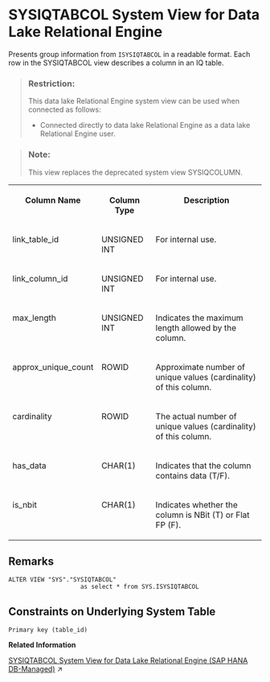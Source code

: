 <!-- loioa5d1bd5684f2101581e2c9c8b4c4669b -->

# SYSIQTABCOL System View for Data Lake Relational Engine

Presents group information from `ISYSIQTABCOL` in a readable format. Each row in the SYSIQTABCOL view describes a column in an IQ table.



> ### Restriction:  
> This data lake Relational Engine system view can be used when connected as follows:
> 
> -   Connected directly to data lake Relational Engine as a data lake Relational Engine user.



> ### Note:  
> This view replaces the deprecated system view SYSIQCOLUMN.


<table>
<tr>
<th valign="top">

Column Name



</th>
<th valign="top">

Column Type



</th>
<th valign="top">

Description



</th>
</tr>
<tr>
<td valign="top">

link\_table\_id



</td>
<td valign="top">

UNSIGNED INT



</td>
<td valign="top">

For internal use.



</td>
</tr>
<tr>
<td valign="top">

link\_column\_id



</td>
<td valign="top">

UNSIGNED INT



</td>
<td valign="top">

For internal use.



</td>
</tr>
<tr>
<td valign="top">

max\_length



</td>
<td valign="top">

UNSIGNED INT



</td>
<td valign="top">

Indicates the maximum length allowed by the column.



</td>
</tr>
<tr>
<td valign="top">

approx\_unique\_count



</td>
<td valign="top">

ROWID



</td>
<td valign="top">

Approximate number of unique values \(cardinality\) of this column.



</td>
</tr>
<tr>
<td valign="top">

cardinality



</td>
<td valign="top">

ROWID



</td>
<td valign="top">

The actual number of unique values \(cardinality\) of this column.



</td>
</tr>
<tr>
<td valign="top">

has\_data



</td>
<td valign="top">

CHAR\(1\)



</td>
<td valign="top">

Indicates that the column contains data \(T/F\).



</td>
</tr>
<tr>
<td valign="top">

is\_nbit



</td>
<td valign="top">

CHAR\(1\)



</td>
<td valign="top">

Indicates whether the column is NBit \(T\) or Flat FP \(F\).



</td>
</tr>
</table>



<a name="loioa5d1bd5684f2101581e2c9c8b4c4669b__SYSIQTABCOL_remarks1"/>

## Remarks

```
ALTER VIEW "SYS"."SYSIQTABCOL"
                    as select * from SYS.ISYSIQTABCOL
```



<a name="loioa5d1bd5684f2101581e2c9c8b4c4669b__SYSIQTABCOL_constraints1"/>

## Constraints on Underlying System Table

```
Primary key (table_id)
```

**Related Information**  


[SYSIQTABCOL System View for Data Lake Relational Engine (SAP HANA DB-Managed)](https://help.sap.com/viewer/a898e08b84f21015969fa437e89860c8/2023_1_QRC/en-US/8387df93bb6c4a87acd9138dbaa18ba9.html "Presents group information from ISYSIQTABCOL in a readable format. Each row in the SYSIQTABCOL view describes a column in an IQ table.") :arrow_upper_right:

